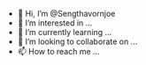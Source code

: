 - 👋 Hi, I’m @Sengthavornjoe
- 👀 I’m interested in ...
- 🌱 I’m currently learning ...
- 💞️ I’m looking to collaborate on ...
- 📫 How to reach me ...

<!---
Sengthavornjoe/Sengthavornjoe is a ✨ special ✨ repository because its `README.md` (this file) appears on your GitHub profile.
You can click the Preview link to take a look at your changes.
--->
